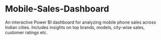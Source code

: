 # Mobile-Sales-Dashboard
An interactive Power BI dashboard for analyzing mobile phone sales across Indian cities. Includes insights on top brands, models, city-wise sales, customer ratings etc.
